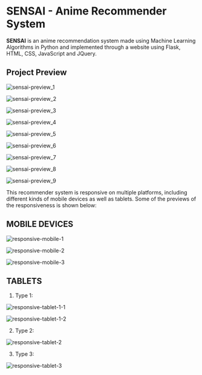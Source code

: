 # SENSAI - Anime Recommender System
**SENSAI** is an anime recommendation system made using Machine Learning Algorithms in Python and implemented through a website using Flask, HTML, CSS, JavaScript and JQuery.

## Project Preview

![sensai-preview_1](https://user-images.githubusercontent.com/81350016/212487445-bdfdda32-ae82-4a89-b745-a6d04527da0d.gif)

![sensai-preview_2](https://user-images.githubusercontent.com/81350016/212487464-fc84a1ef-314a-4302-8910-d73f2a8901d1.gif)

![sensai-preview_3](https://user-images.githubusercontent.com/81350016/212487481-79aa392c-7f82-42c5-aea6-7959fbdb2005.gif)

![sensai-preview_4](https://user-images.githubusercontent.com/81350016/212487544-d50b0ee5-3f65-4275-ba2a-918ea0bf9abf.gif)

![sensai-preview_5](https://user-images.githubusercontent.com/81350016/212487550-bdbc2d7d-3956-41d8-a036-a3776f86d1ea.gif)

![sensai-preview_6](https://user-images.githubusercontent.com/81350016/212487568-e7f2e391-dfd5-44be-9106-2d9d9dc7d8cf.gif)

![sensai-preview_7](https://user-images.githubusercontent.com/81350016/212487583-45ca4499-7f6d-419d-a22d-e05ed0bf8271.gif)

![sensai-preview_8](https://user-images.githubusercontent.com/81350016/212487593-3d7d6e48-88cc-4a30-8005-7114b37884f3.gif)

![sensai-preview_9](https://user-images.githubusercontent.com/81350016/212487599-e1f8f92b-7965-4ce1-8b85-03a32495973d.gif)

This recommender system is responsive on multiple platforms, including different kinds of mobile devices as well as tablets. Some of the previews of the responsiveness is shown below:

## MOBILE DEVICES

![responsive-mobile-1](https://user-images.githubusercontent.com/81350016/212488908-19bb8589-0ff8-4bcd-80bb-3088d0946ece.png)

![responsive-mobile-2](https://user-images.githubusercontent.com/81350016/212488913-49ef1316-3e43-4322-8f17-2304aae0f7b7.png)

![responsive-mobile-3](https://user-images.githubusercontent.com/81350016/212488919-fd04fd3f-58e7-41aa-91db-0f4d457d16b1.png)

## TABLETS

1) Type 1:

![responsive-tablet-1-1](https://user-images.githubusercontent.com/81350016/212489843-0ea2cf9b-6d63-4145-89fa-f52c55e106d8.png)

![responsive-tablet-1-2](https://user-images.githubusercontent.com/81350016/212489848-f9eb6e03-e39e-49f0-b2b8-5b12274be34b.png)

2) Type 2:

![responsive-tablet-2](https://user-images.githubusercontent.com/81350016/212490278-9a327b4f-6f23-4741-bbc1-03fdece9453e.png)

3) Type 3:

![responsive-tablet-3](https://user-images.githubusercontent.com/81350016/212490303-0a568387-00b3-444f-bf92-18f10b6172ed.png)
